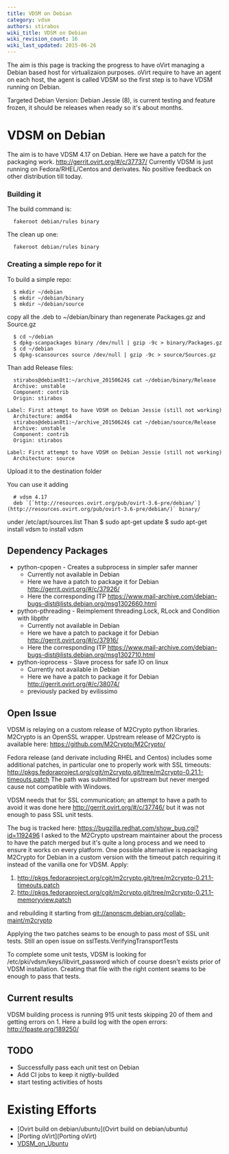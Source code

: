 ```yaml
---
title: VDSM on Debian
category: vdsm
authors: stirabos
wiki_title: VDSM on Debian
wiki_revision_count: 16
wiki_last_updated: 2015-06-26
---
```


The aim is this page is tracking the progress to have oVirt managing a Debian based host for virtualizaion purposes. oVirt require to have an agent on each host, the agent is called VDSM so the first step is to have VDSM running on Debian.

Targeted Debian Version: Debian Jessie (8), is current testing and feature frozen, it should be releases when ready so it's about months.

# VDSM on Debian

The aim is to have VDSM 4.17 on Debian. Here we have a patch for the packaging work. <http://gerrit.ovirt.org/#/c/37737/> Currently VDSM is just running on Fedora/RHEL/Centos and derivates. No positive feedback on other distribution till today.

### Building it

The build command is:

      fakeroot debian/rules binary

The clean up one:

      fakeroot debian/rules binary

### Creating a simple repo for it

To build a simple repo:

      $ mkdir ~/debian
      $ mkdir ~/debian/binary
      $ mkdir ~/debian/source

copy all the .deb to ~/debian/binary than regenerate Packages.gz and Source.gz

      $ cd ~/debian
      $ dpkg-scanpackages binary /dev/null | gzip -9c > binary/Packages.gz
      $ cd ~/debian
      $ dpkg-scansources source /dev/null | gzip -9c > source/Sources.gz

Than add Release files:

      stirabos@debian8t1:~/archive_20150624$ cat ~/debian/binary/Release 
      Archive: unstable
      Component: contrib
      Origin: stirabos
      Label: First attempt to have VDSM on Debian Jessie (still not working)
      Architecture: amd64
      stirabos@debian8t1:~/archive_20150624$ cat ~/debian/source/Release 
      Archive: unstable
      Component: contrib
      Origin: stirabos
      Label: First attempt to have VDSM on Debian Jessie (still not working)
      Architecture: source

Upload it to the destination folder

You can use it adding

      # vdsm 4.17
      deb `[`http://resources.ovirt.org/pub/ovirt-3.6-pre/debian/`](http://resources.ovirt.org/pub/ovirt-3.6-pre/debian/)` binary/

under /etc/apt/sources.list Than $ sudo apt-get update $ sudo apt-get install vdsm to install vdsm

## Dependency Packages

*   python-cpopen - Creates a subprocess in simpler safer manner
    -   Currently not available in Debian
    -   Here we have a patch to package it for Debian <http://gerrit.ovirt.org/#/c/37926/>
    -   Here the corresponding ITP <https://www.mail-archive.com/debian-bugs-dist@lists.debian.org/msg1302660.html>
*   python-pthreading - Reimplement threading.Lock, RLock and Condition with libpthr
    -   Currently not available in Debian
    -   Here we have a patch to package it for Debian <http://gerrit.ovirt.org/#/c/37916/>
    -   Here the corresponding ITP <https://www.mail-archive.com/debian-bugs-dist@lists.debian.org/msg1302710.html>
*   python-ioprocess - Slave process for safe IO on linux
    -   Currently not available in Debian
    -   Here we have a patch to package it for Debian <http://gerrit.ovirt.org/#/c/38074/>
    -   previously packed by evilissimo

## Open Issue

VDSM is relaying on a custom release of M2Crypto python libraries. M2Crypto is an OpenSSL wrapper. Upstream release of M2Crypto is available here: <https://github.com/M2Crypto/M2Crypto/>

Fedora release (and derivate including RHEL and Centos) includes some additional patches, in particular one to properly work with SSL timeouts: <http://pkgs.fedoraproject.org/cgit/m2crypto.git/tree/m2crypto-0.21.1-timeouts.patch> The path was submitted for upstream but never merged cause not compatible with Windows.

VDSM needs that for SSL communication; an attempt to have a path to avoid it was done here <http://gerrit.ovirt.org/#/c/37746/> but it was not enough to pass SSL unit tests.

The bug is tracked here: <https://bugzilla.redhat.com/show_bug.cgi?id=1192496> I asked to the M2Crypto upstream maintainer about the process to have the patch merged but it's quite a long process and we need to ensure it works on every platform. One possible alternative is repackaging M2Crypto for Debian in a custom version with the timeout patch requiring it instead of the vanilla one for VDSM. Apply:

1.  <http://pkgs.fedoraproject.org/cgit/m2crypto.git/tree/m2crypto-0.21.1-timeouts.patch>
2.  <http://pkgs.fedoraproject.org/cgit/m2crypto.git/tree/m2crypto-0.21.1-memoryview.patch>

and rebuilding it starting from <git://anonscm.debian.org/collab-maint/m2crypto>

Applying the two patches seams to be enough to pass most of SSL unit tests. Still an open issue on sslTests.VerifyingTransportTests

To complete some unit tests, VDSM is looking for /etc/pki/vdsm/keys/libvirt_password which of course doesn't exists prior of VDSM installation. Creating that file with the right content seams to be enough to pass that tests.

## Current results

VDSM building process is running 915 unit tests skipping 20 of them and getting errors on 1. Here a build log with the open errors: <http://fpaste.org/189250/>

## TODO

*   Successfully pass each unit test on Debian
*   Add CI jobs to keep it nigtly-builded
*   start testing activities of hosts

# Existing Efforts

*   [Ovirt build on debian/ubuntu](Ovirt build on debian/ubuntu)
*   [Porting oVirt](Porting oVirt)
*   [VDSM_on_Ubuntu](VDSM_on_Ubuntu)
